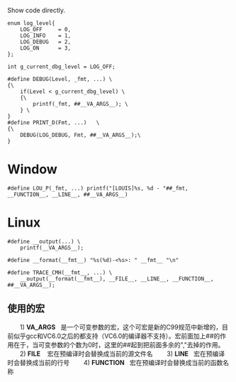 Show code directly.

```
enum log_level{
    LOG_OFF     = 0,
    LOG_INFO    = 1,
    LOG_DEBUG   = 2,
    LOG_ON      = 3,
};

int g_current_dbg_level = LOG_OFF;

#define DEBUG(Level, _fmt, ...) \
{\
    if(Level < g_current_dbg_level) \
    {\
        printf(_fmt, ##__VA_ARGS__); \
    } \
}
#define PRINT_D(Fmt, ...)   \
{\
    DEBUG(LOG_DEBUG, Fmt, ##__VA_ARGS__);\
}
```

# Window

```
#define LOU_P(_fmt, ...) printf("[LOUIS]%s, %d - "##_fmt, __FUNCTION__, __LINE__, ##__VA_ARGS__)
```

# Linux 

```
#define __output(...) \
    printf(__VA_ARGS__);
 
#define __format(__fmt__) "%s(%d)-<%s>: " __fmt__ "\n"
 
#define TRACE_CMH(__fmt__, ...) \
    __output(__format(__fmt__), __FILE__, __LINE__, __FUNCTION__, ##__VA_ARGS__);
```

## 使用的宏

　　1) __VA_ARGS__   是一个可变参数的宏，这个可宏是新的C99规范中新增的，目前似乎gcc和VC6.0之后的都支持（VC6.0的编译器不支持）。宏前面加上##的作用在于，当可变参数的个数为0时，这里的##起到把前面多余的","去掉的作用。
　　2) __FILE__    宏在预编译时会替换成当前的源文件名
　　3) __LINE__   宏在预编译时会替换成当前的行号
　　4) __FUNCTION__   宏在预编译时会替换成当前的函数名称
